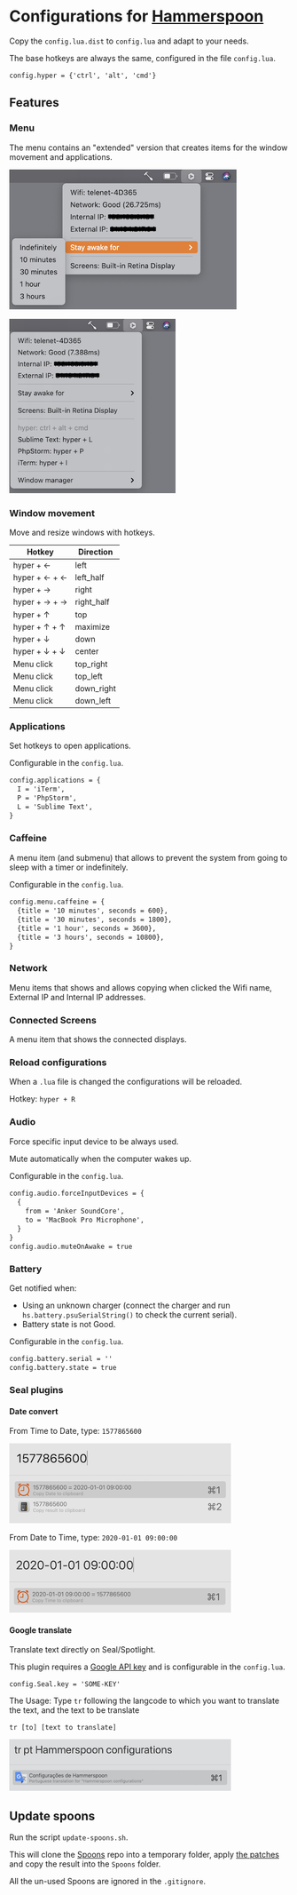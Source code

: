 # Configurations for [Hammerspoon](http://www.hammerspoon.org)

Copy the `config.lua.dist` to `config.lua` and adapt to your needs.

The base hotkeys are always the same, configured in the file `config.lua`.
```
config.hyper = {'ctrl', 'alt', 'cmd'}
```

## Features

### Menu

The menu contains an "extended" version that creates items for the window 
movement and applications.

![Menu](./docs/menu.png)

![Menu extended](./docs/menu_extended.png)

### Window movement

Move and resize windows with hotkeys.

| Hotkey | Direction |
| --- | --- |
| hyper + ← | left |
| hyper + ← + ← | left_half |
| hyper + → | right |
| hyper + → + → | right_half |
| hyper + ↑ | top |
| hyper + ↑ + ↑ | maximize |
| hyper + ↓ | down |
| hyper + ↓ + ↓ | center |
| Menu click | top_right |
| Menu click | top_left |
| Menu click | down_right |
| Menu click | down_left |

### Applications

Set hotkeys to open applications.

Configurable in the `config.lua`.
```
config.applications = {
  I = 'iTerm',
  P = 'PhpStorm',
  L = 'Sublime Text',
}
```

### Caffeine

A menu item (and submenu) that allows to prevent the system from going to sleep
with a timer or indefinitely.

Configurable in the `config.lua`.
```
config.menu.caffeine = {
  {title = '10 minutes', seconds = 600},
  {title = '30 minutes', seconds = 1800},
  {title = '1 hour', seconds = 3600},
  {title = '3 hours', seconds = 10800},
}
```

### Network

Menu items that shows and allows copying when clicked the Wifi name, External IP 
and Internal IP addresses.

### Connected Screens

A menu item that shows the connected displays.

### Reload configurations

When a `.lua` file is changed the configurations will be reloaded.

Hotkey: `hyper + R`

### Audio

Force specific input device to be always used.

Mute automatically when the computer wakes up.

Configurable in the `config.lua`.
```
config.audio.forceInputDevices = {
  {
    from = 'Anker SoundCore',
    to = 'MacBook Pro Microphone',
  }
}
config.audio.muteOnAwake = true
```

### Battery

Get notified when: 
- Using an unknown charger (connect the charger and run 
  `hs.battery.psuSerialString()` to check the current serial).
- Battery state is not Good.

Configurable in the `config.lua`.
```
config.battery.serial = ''
config.battery.state = true
```

### Seal plugins

#### Date convert

From Time to Date, type: `1577865600`

![Time to Date](./docs/time_to_date.png)

From Date to Time, type: `2020-01-01 09:00:00`

![Date to Time](./docs/date_to_time.png)

#### Google translate 

Translate text directly on Seal/Spotlight.

This plugin requires a [Google API key](https://cloud.google.com/translate/docs/setup) 
and is configurable in the `config.lua`.
```
config.Seal.key = 'SOME-KEY'
```

The Usage: Type `tr` following the langcode to which you want to translate the text, 
and the text to be translate
```
tr [to] [text to translate]
```

![gtranslate](./docs/gtranslate.png)

## Update spoons

Run the script `update-spoons.sh`.

This will clone the [Spoons](https://github.com/Hammerspoon/Spoons) repo into a 
temporary folder, apply [the patches](./patches/) and copy the result into the 
`Spoons` folder.

All the un-used Spoons are ignored in the `.gitignore`.
